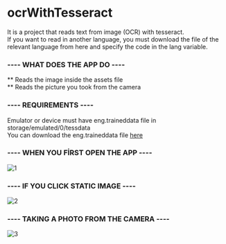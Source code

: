 # ocrWithTesseract
  It is a project that reads text from image (OCR) with tesseract. <br>
  If you want to read in another language, you must download the file of the relevant language from here and specify the code in the lang variable. <br>

<h3> ---- WHAT DOES THE APP DO ----  </h3>
  ** Reads the image inside the assets file <br>
  ** Reads the picture you took from the camera <br>

<h3> ---- REQUIREMENTS ---- </h3>

  Emulator or device must have eng.traineddata file in storage/emulated/0/tessdata <br>
  You can download the eng.traineddata file [here](https://tesseract-ocr.github.io/tessdoc/Data-Files.html)

<h3> ---- WHEN YOU FİRST OPEN THE APP ---- </h3>

  ![1](https://user-images.githubusercontent.com/44063640/129327522-dc2078cd-f19f-4987-8d4f-a9ed6a9fb481.png)
<h3> ---- IF YOU CLICK STATIC IMAGE ---- </h3>

![2](https://user-images.githubusercontent.com/44063640/129327525-a2237690-b2e5-4dd3-ae25-0fad4df51758.png)
<h3> ---- TAKING A PHOTO FROM THE CAMERA ---- </h3>

![3](https://user-images.githubusercontent.com/44063640/129327527-86a266e0-7e1f-485f-8ada-101b994df273.png)
